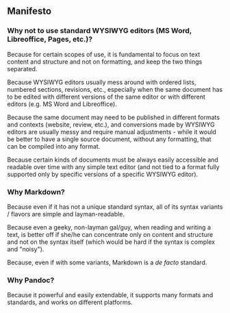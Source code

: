 ## Manifesto

### Why not to use standard WYSIWYG editors (MS Word, Libreoffice, Pages, etc.)?

Because for certain scopes of use, it is fundamental to focus on text content and structure and not on formatting, and keep the two things separated. 

Because WYSIWYG editors usually mess around with ordered lists, numbered sections, revisions, etc., especially when the same document has to be edited with different versions of the same editor or with different editors (e.g. MS Word and Libreoffice).

Because the same document may need to be published in different formats and contexts (website, review, etc.), and conversions made by WYSIWYG editors are usually messy and require manual adjustments - while it would be better to have a single source document, without any formatting, that can be compiled into any format.

Because certain kinds of documents must be always easily accessible and readable over time with any simple text editor (and not tied to a format fully supported only by specific versions of a specific WYSIWYG editor). 

### Why Markdown?

Because even if it has not a unique standard syntax, all of its syntax variants / flavors are simple and layman-readable. 

Because even a geeky, non-layman gal/guy, when reading and writing a text, is better off if she/he can concentrate only on content and structure and not on the syntax itself (which would be hard if the syntax is complex and "noisy").

Because, even if with some variants, Markdown is a *de facto* standard.

### Why Pandoc?

Because it powerful and easily extendable, it supports many formats and standards, and works on different platforms.

